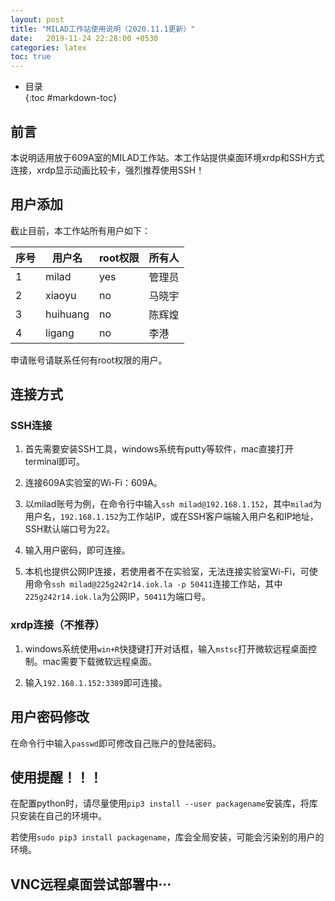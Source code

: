 ```yaml
---
layout: post
title: "MILAD工作站使用说明（2020.11.1更新）"
date:   2019-11-24 22:28:00 +0530
categories: latex
toc: true
---
```

* 目录  
{:toc #markdown-toc}


## 前言

本说明适用放于609A室的MILAD工作站。本工作站提供桌面环境xrdp和SSH方式连接，xrdp显示动画比较卡，强烈推荐使用SSH！

## 用户添加

截止目前，本工作站所有用户如下：

|  序号   |  用户名  |  root权限 | 所有人|
|  ----  | ----  |  ----  | ----  |
| 1  | milad | yes | 管理员 |
| 2  | xiaoyu | no | 马晓宇 |
| 3  | huihuang | no | 陈辉煌 |
| 4  | ligang | no | 李港 |

申请账号请联系任何有root权限的用户。

## 连接方式
### SSH连接
1. 首先需要安装SSH工具，windows系统有putty等软件，mac直接打开terminal即可。

2. 连接609A实验室的Wi-Fi：609A。

3. 以milad账号为例，在命令行中输入`ssh milad@192.168.1.152`，其中`milad`为用户名，`192.168.1.152`为工作站IP，或在SSH客户端输入用户名和IP地址，SSH默认端口号为22。

4. 输入用户密码，即可连接。

5. 本机也提供公网IP连接，若使用者不在实验室，无法连接实验室Wi-Fi，可使用命令`ssh milad@225g242r14.iok.la -p 50411`连接工作站，其中`225g242r14.iok.la`为公网IP，`50411`为端口号。
### xrdp连接（不推荐）
1. windows系统使用`win+R`快捷键打开对话框，输入`mstsc`打开微软远程桌面控制。mac需要下载微软远程桌面。

2. 输入`192.168.1.152:3389`即可连接。

## 用户密码修改
在命令行中输入`passwd`即可修改自己账户的登陆密码。

## 使用提醒！！！
在配置python时，请尽量使用`pip3 install --user packagename`安装库，将库只安装在自己的环境中。

若使用`sudo pip3 install packagename`，库会全局安装，可能会污染别的用户的环境。

## VNC远程桌面尝试部署中···